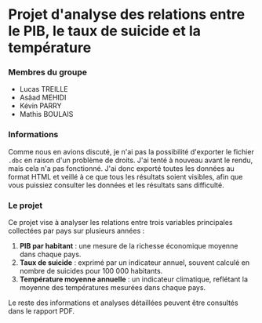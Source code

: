 # Projet d'analyse des relations entre le PIB, le taux de suicide et la température

### Membres du groupe
- Lucas TREILLE  
- Asâad MEHIDI  
- Kévin PARRY  
- Mathis BOULAIS  

### Informations  
Comme nous en avions discuté, je n'ai pas la possibilité d'exporter le fichier `.dbc` en raison d'un problème de droits. J'ai tenté à nouveau avant le rendu, mais cela n'a pas fonctionné. J'ai donc exporté toutes les données au format HTML et veillé à ce que tous les résultats soient visibles, afin que vous puissiez consulter les données et les résultats sans difficulté.  

### Le projet  
Ce projet vise à analyser les relations entre trois variables principales collectées par pays sur plusieurs années :  
1. **PIB par habitant** : une mesure de la richesse économique moyenne dans chaque pays.  
2. **Taux de suicide** : exprimé par un indicateur annuel, souvent calculé en nombre de suicides pour 100 000 habitants.  
3. **Température moyenne annuelle** : un indicateur climatique, reflétant la moyenne des températures mesurées dans chaque pays.  

Le reste des informations et analyses détaillées peuvent être consultés dans le rapport PDF.
